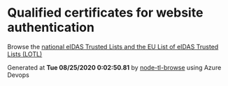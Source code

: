 # Qualified certificates for website authentication 
 Browse the [national eIDAS Trusted Lists and the EU List of eIDAS Trusted Lists (LOTL)](https://webgate.ec.europa.eu/tl-browser/#/) 
 
 
Generated at **Tue 08/25/2020  0:02:50.81** by [node-tl-browse](https://github.com/ymedlop/node-tl-browser) using Azure Devops 
